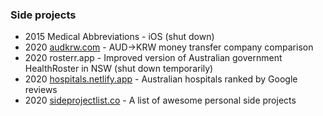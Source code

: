 ### Side projects
- 2015 Medical Abbreviations - iOS (shut down)
- 2020 [audkrw.com](https://audkrw.com) - AUD->KRW money transfer company comparison
- 2020 rosterr.app - Improved version of Australian government HealthRoster in NSW (shut down temporarily)
- 2020 [hospitals.netlify.app](https://hospitals.netlify.app) - Australian hospitals ranked by Google reviews
- 2020 [sideprojectlist.co](https://sideprojectlist.co) - A list of awesome personal side projects
